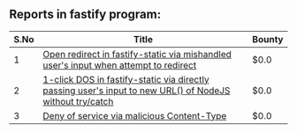## Reports in fastify program:
| S.No | Title | Bounty |
| ---- | ----- | ------ |
| 1 | [Open redirect in fastify-static via mishandled user's input when attempt to redirect](https://hackerone.com/reports/1354255) | $0.0 |
| 2 | [1-click DOS in fastify-static via directly passing user's input to new URL() of NodeJS without try/catch](https://hackerone.com/reports/1361804) | $0.0 |
| 3 | [Deny of service via malicious Content-Type](https://hackerone.com/reports/1715536) | $0.0 |